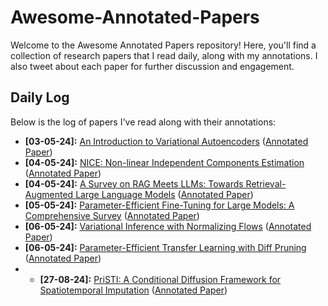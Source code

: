 # Awesome-Annotated-Papers

Welcome to the Awesome Annotated Papers repository! Here, you'll find a collection of research papers that I read daily, along with my annotations. I also tweet about each paper for further discussion and engagement.

## Daily Log

Below is the log of papers I've read along with their annotations:

- **[03-05-24]:** [An Introduction to Variational Autoencoders](https://arxiv.org/abs/1906.02691) ([Annotated Paper](/papers/An%20Introduction%20to%20Variational%20Autoencoders[Kingma].pdf))
- **[04-05-24]:** [NICE: Non-linear Independent Components Estimation](https://www.arxiv.org/abs/1410.8516) ([Annotated Paper](/papers/NICE-%20NON-LINEAR%20INDEPENDENT%20COMPONENTS%20ESTIMATION[Y%20Bengio].pdf))
- **[04-05-24]:** [A Survey on RAG Meets LLMs: Towards Retrieval-Augmented
Large Language Models](https://www.arxiv.org/abs/2405.06211v1) ([Annotated Paper](/papers/A%20Survey%20on%20RAG%20Meets%20LLMs-%20Towards%20Retrieval-Augmented%20Large%20Language%20Models.pdf))
- **[05-05-24]:** [Parameter-Efficient Fine-Tuning for Large Models: A Comprehensive Survey](https://www.arxiv.org/abs/2403.14608) ([Annotated Paper](/papers/Parameter-Efficient%20Fine-Tuning%20for%20Large%20Models-%20A%20Comprehensive%20Survey.pdf))
- **[06-05-24]:** [Variational Inference with Normalizing Flows](https://www.arxiv.org/abs/1505.05770) ([Annotated Paper](/papers/Variational%20Inference%20with%20Normalizing%20Flows.pdf))
- **[06-05-24]:** [Parameter-Efficient Transfer Learning with Diff Pruning](https://www.arxiv.org/abs/2012.07463) ([Annotated Paper](/papers/Parameter-Efficient%20Transfer%20Learning%20with%20Diff%20Pruning.pdf))
- - **[27-08-24]:** [PriSTI: A Conditional Diffusion Framework for Spatiotemporal Imputation](https://www.arxiv.org/abs/2302.09746) ([Annotated Paper](/papers/PriSTI.pdf))

